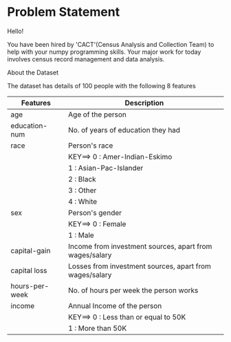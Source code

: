 <h1>Problem Statement</h1>

Hello!

You have been hired by 'CACT'(Census Analysis and Collection Team) to help with your numpy programming skills. Your major work for today involves census record management and data analysis.

About the Dataset

The dataset has details of 100 people with the following 8 features

| Features | Description |
| --- | --- |
| age 	| Age of the person |
education-num 	| No. of years of education they had
race 	|Person's race
| | KEY==> 0 : Amer-Indian-Eskimo
| | 1 : Asian-Pac-Islander
| | 2 : Black
| | 3 : Other
| | 4 : White
sex 	| Person's gender
| |KEY==> 0 : Female
| |1 : Male
capital-gain 	| Income from investment sources, apart from wages/salary
capital loss 	|Losses from investment sources, apart from wages/salary
hours-per-week 	|No. of hours per week the person works
income 	|Annual Income of the person
| |KEY==> 0 : Less than or equal to 50K
| |1 : More than 50K
